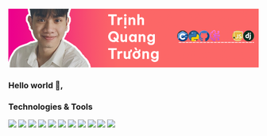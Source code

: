 <!-- [![header](https://github.com/UITTrinhQuangTruong/UITTrinhQuangTruong/blob/0cd9606aadda01a1ab35e9f489265a14820b7aad/img/header.png)](http://trinhquangtruong.xyz) -->

[![header](img/header.png)](http://trinhquangtruong.xyz)
### Hello world 👋,

### Technologies & Tools

![](https://img.shields.io/badge/OS-Linux-informational?style=flat&logo=linux&logoColor=white&color=743081)
![](https://img.shields.io/badge/Editor-VIM-informational?style=flat&logo=vim&logoColor=white&color=743081)
![](https://img.shields.io/badge/Editor-VSCode-informational?style=flat&logo=visual-studio-code&logoColor=white&color=743081)
![](https://img.shields.io/badge/Code-C++-informational?style=flat&logo=cplusplus&logoColor=white&color=743081)
![](https://img.shields.io/badge/Code-Python-informational?style=flat&logo=python&logoColor=white&color=743081)
![](https://img.shields.io/badge/Framework-Tensorflow-informational?style=flat&logo=tensorflow&logoColor=white&color=743081)
![](https://img.shields.io/badge/Code-JavaScript-informational?style=flat&logo=javascript&logoColor=white&color=743081)
![](https://img.shields.io/badge/Framework-Django-informational?style=flat&logo=Django&logoColor=white&color=743081)
![](https://img.shields.io/badge/Shell-Bash-informational?style=flat&logo=gnu-bash&logoColor=white&color=743081)
![](https://img.shields.io/badge/Tool-Github-informational?style=flat&logo=github&logoColor=white&color=743081)
![](https://img.shields.io/badge/OS-Linux-informational?style=flat&logo=linux&logoColor=white&color=743081)

